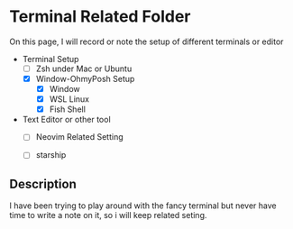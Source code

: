 # Terminal Related Folder 
On this page, I will record or note the setup of different terminals or editor
- Terminal Setup
  - [ ] Zsh under Mac or Ubuntu
  - [X] Window-OhmyPosh Setup
    - [X]  Window
    - [X] WSL Linux
    - [X] Fish Shell

- Text Editor or other tool
  - [ ] Neovim Related Setting
  - [ ] starship


## Description
I have been trying to play around with the fancy terminal but never have time to write a note on it, so i will keep related seting. 

